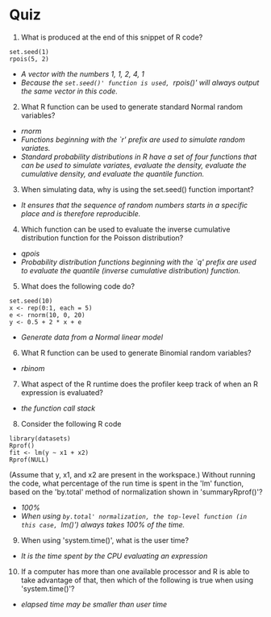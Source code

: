 # Quiz

1. What is produced at the end of this snippet of R code?
```
set.seed(1)
rpois(5, 2)
```
 * *A vector with the numbers 1, 1, 2, 4, 1*
 * *Because the `set.seed()' function is used, `rpois()' will always output the same vector in this code.*

2. What R function can be used to generate standard Normal random variables?
 * *rnorm*
 * *Functions beginning with the `r' prefix are used to simulate random variates.*
 * *Standard probability distributions in R have a set of four functions that can be used to simulate variates, evaluate the density, evaluate the cumulative density, and evaluate the quantile function.*

3.  When simulating data, why is using the set.seed() function important?
 * *It ensures that the sequence of random numbers starts in a specific place and is therefore reproducible.*

4. Which function can be used to evaluate the inverse cumulative distribution function for the Poisson distribution?
 * *qpois*
 * *Probability distribution functions beginning with the `q' prefix are used to evaluate the quantile (inverse cumulative distribution) function.*

5. What does the following code do?
```
set.seed(10)
x <- rep(0:1, each = 5)
e <- rnorm(10, 0, 20)
y <- 0.5 + 2 * x + e
```
 * *Generate data from a Normal linear model*

6. What R function can be used to generate Binomial random variables?
 * *rbinom*

7. What aspect of the R runtime does the profiler keep track of when an R expression is evaluated?
 * *the function call stack*

8. Consider the following R code
```
library(datasets)
Rprof()
fit <- lm(y ~ x1 + x2)
Rprof(NULL)
```
(Assume that y, x1, and x2 are present in the workspace.) Without running the code, what percentage of the run time is spent in the 'lm' function, based on the 'by.total' method of normalization shown in 'summaryRprof()'?
 * *100%*
 * *When using `by.total' normalization, the top-level function (in this case, `lm()') always takes 100% of the time.*

9. When using 'system.time()', what is the user time?
 * *It is the time spent by the CPU evaluating an expression*
 
10. If a computer has more than one available processor and R is able to take advantage of that, then which of the following is true when using 'system.time()'?
 * *elapsed time may be smaller than user time*
